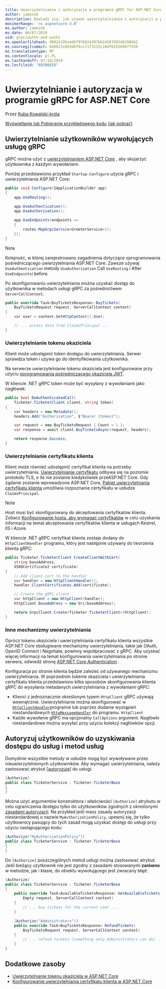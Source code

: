 ```yaml
---
title: Uwierzytelnianie i autoryzacja w programie gRPC for ASP.NET Core
author: jamesnk
description: Dowiedz się, jak używać uwierzytelniania i autoryzacji w programie gRPC for ASP.NET Core.
monikerRange: '>= aspnetcore-3.0'
ms.author: jamesnk
ms.date: 06/07/2019
uid: grpc/authn-and-authz
ms.openlocfilehash: 49024295e4db7976924397bb24567d92d6298562
ms.sourcegitcommit: b40613c603d6f0cc71f3232c16df61550907f550
ms.translationtype: MT
ms.contentlocale: pl-PL
ms.lasthandoff: 07/18/2019
ms.locfileid: "68308816"
---
```

# <a name="authentication-and-authorization-in-grpc-for-aspnet-core"></a>Uwierzytelnianie i autoryzacja w programie gRPC for ASP.NET Core

Przez [Kuba Kowalski-króla](https://twitter.com/jamesnk)

[Wyświetlanie lub Pobieranie przykładowego kodu](https://github.com/aspnet/AspNetCore.Docs/tree/master/aspnetcore/grpc/authn-and-authz/sample/) [(jak pobrać)](xref:index#how-to-download-a-sample)

## <a name="authenticate-users-calling-a-grpc-service"></a>Uwierzytelnianie użytkowników wywołujących usługę gRPC

gRPC można użyć z [uwierzytelnianiem ASP.NET Core](xref:security/authentication/identity) , aby skojarzyć użytkownika z każdym wywołaniem.

Poniżej przedstawiono przykład `Startup.Configure` użycia gRPC i uwierzytelniania ASP.NET Core:

```csharp
public void Configure(IApplicationBuilder app)
{
    app.UseRouting();
    
    app.UseAuthentication();
    app.UseAuthorization();

    app.UseEndpoints(endpoints =>
    {
        routes.MapGrpcService<GreeterService>();
    });
}
```

> [!NOTE]
> Kolejność, w której zarejestrowano zagadnienia dotyczące oprogramowania pośredniczącego uwierzytelniania ASP.NET Core. Zawsze używaj `UseAuthentication` metody `UseAuthorization` Call `UseRouting` i After `UseEndpoints`i before.

Po skonfigurowaniu uwierzytelniania można uzyskać dostęp do użytkownika w metodach usługi gRPC za pośrednictwem `ServerCallContext`.

```csharp
public override Task<BuyTicketsResponse> BuyTickets(
    BuyTicketsRequest request, ServerCallContext context)
{
    var user = context.GetHttpContext().User;

    // ... access data from ClaimsPrincipal ...
}

```

### <a name="bearer-token-authentication"></a>Uwierzytelnianie tokenu okaziciela

Klient może udostępnić token dostępu do uwierzytelniania. Serwer sprawdza token i używa go do identyfikowania użytkownika.

Na serwerze uwierzytelnianie tokenu okaziciela jest konfigurowane przy użyciu [oprogramowania pośredniczącego okaziciela JWT](/dotnet/api/microsoft.extensions.dependencyinjection.jwtbearerextensions.addjwtbearer).

W kliencie .NET gRPC token może być wysyłany z wywołaniami jako nagłówek:

```csharp
public bool DoAuthenticatedCall(
    Ticketer.TicketerClient client, string token)
{
    var headers = new Metadata();
    headers.Add("Authorization", $"Bearer {token}");

    var request = new BuyTicketsRequest { Count = 1 };
    var response = await client.BuyTicketsAsync(request, headers);

    return response.Success;
}
```

### <a name="client-certificate-authentication"></a>Uwierzytelnianie certyfikatu klienta

Klient może również udostępnić certyfikat klienta na potrzeby uwierzytelniania. [Uwierzytelnianie certyfikatu](https://tools.ietf.org/html/rfc5246#section-7.4.4) odbywa się na poziomie protokołu TLS, o ile nie zostanie kiedykolwiek przeASP.NET Core. Gdy żądanie zostanie wprowadzone ASP.NET Core, [Pakiet uwierzytelniania certyfikatu klienta](xref:security/authentication/certauth) umożliwia rozpoznanie certyfikatu w usłudze `ClaimsPrincipal`.

> [!NOTE]
> Host musi być skonfigurowany do akceptowania certyfikatów klienta. Zobacz [Konfigurowanie hosta, aby wymagać certyfikatów](xref:security/authentication/certauth#configure-your-host-to-require-certificates) w celu uzyskania informacji na temat akceptowania certyfikatów klienta w usługach Kestrel, IIS i Azure.

W kliencie .NET gRPC certyfikat klienta zostaje dodany do `HttpClientHandler` programu, który jest następnie używany do tworzenia klienta gRPC:

```csharp
public Ticketer.TicketerClient CreateClientWithCert(
    string baseAddress,
    X509Certificate2 certificate)
{
    // Add client cert to the handler
    var handler = new HttpClientHandler();
    handler.ClientCertificates.Add(certificate);

    // Create the gRPC client
    var httpClient = new HttpClient(handler);
    httpClient.BaseAddress = new Uri(baseAddress);

    return GrpcClient.Create<Ticketer.TicketerClient>(httpClient);
}
```

### <a name="other-authentication-mechanisms"></a>Inne mechanizmy uwierzytelniania

Oprócz tokenu okaziciela i uwierzytelniania certyfikatu klienta wszystkie ASP.NET Core obsługiwane mechanizmy uwierzytelniania, takie jak OAuth, OpenID Connect i Negotiate, powinny współpracować z gRPC. Aby uzyskać więcej informacji na temat konfigurowania uwierzytelniania po stronie serwera, odwiedź stronę [ASP.NET Core Authentication](xref:security/authentication/identity) .

Konfiguracja po stronie klienta będzie zależeć od używanego mechanizmu uwierzytelniania. W poprzednim tokenie okaziciela i uwierzytelniania certyfikatu klienta przedstawiono kilka sposobów skonfigurowania klienta gRPC do wysyłania metadanych uwierzytelniania z wywołaniami gRPC:

* Klienci z jednoznacznie określonym typem `HttpClient` gRPC używają wewnętrznie. Uwierzytelnianie można skonfigurować w [`HttpClientHandler`](/dotnet/api/system.net.http.httpclienthandler)programie lub poprzez dodanie wystąpień niestandardowych [`HttpMessageHandler`](/dotnet/api/system.net.http.httpmessagehandler) do programu. `HttpClient`
* Każde wywołanie gRPC ma opcjonalny `CallOptions` argument. Nagłówki niestandardowe można wysyłać przy użyciu kolekcji nagłówków opcji.

## <a name="authorize-users-to-access-services-and-service-methods"></a>Autoryzuj użytkowników do uzyskiwania dostępu do usług i metod usług

Domyślnie wszystkie metody w usłudze mogą być wywoływane przez nieuwierzytelnionych użytkowników. Aby wymagać uwierzytelniania, należy zastosować atrybut [[autoryzuje]](xref:Microsoft.AspNetCore.Authorization.AuthorizeAttribute) do usługi:

```csharp
[Authorize]
public class TicketerService : Ticketer.TicketerBase
{
}
```

Można użyć argumentów konstruktora i właściwości `[Authorize]` atrybutu w celu ograniczenia dostępu tylko do użytkowników zgodnych z określonymi [zasadami autoryzacji](xref:security/authorization/policies). Na przykład jeśli masz zasady autoryzacji niestandardowej o nazwie `MyAuthorizationPolicy`, upewnij się, że tylko użytkownicy pasujący do tych zasad mogą uzyskać dostęp do usługi przy użyciu następującego kodu:

```csharp
[Authorize("MyAuthorizationPolicy")]
public class TicketerService : Ticketer.TicketerBase
{
}
```

Do `[Authorize]` poszczególnych metod usługi można zastosować atrybut. Jeśli bieżący użytkownik nie jest zgodny z zasadami stosowanymi **zarówno** w metodzie, jak i klasie, do obiektu wywołującego jest zwracany błąd:

```csharp
[Authorize]
public class TicketerService : Ticketer.TicketerBase
{
    public override Task<AvailableTicketsResponse> GetAvailableTickets(
        Empty request, ServerCallContext context)
    {
        // ... buy tickets for the current user ...
    }

    [Authorize("Administrators")]
    public override Task<BuyTicketsResponse> RefundTickets(
        BuyTicketsRequest request, ServerCallContext context)
    {
        // ... refund tickets (something only Administrators can do) ..
    }
}
```

## <a name="additional-resources"></a>Dodatkowe zasoby

* [Uwierzytelnianie tokenu okaziciela w ASP.NET Core](https://blogs.msdn.microsoft.com/webdev/2016/10/27/bearer-token-authentication-in-asp-net-core/)
* [Konfigurowanie uwierzytelniania certyfikatu klienta w ASP.NET Core](xref:security/authentication/certauth)
